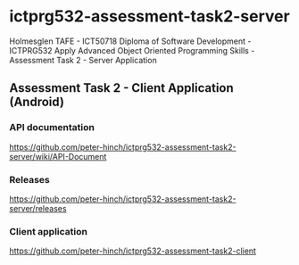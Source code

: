 # ictprg532-assessment-task2-server
Holmesglen TAFE - ICT50718 Diploma of Software Development - ICTPRG532 Apply Advanced Object Oriented Programming Skills - Assessment Task 2 - Server Application

## Assessment Task 2 - Client Application (Android)
### API documentation
https://github.com/peter-hinch/ictprg532-assessment-task2-server/wiki/API-Document
### Releases
https://github.com/peter-hinch/ictprg532-assessment-task2-server/releases
### Client application
https://github.com/peter-hinch/ictprg532-assessment-task2-client
